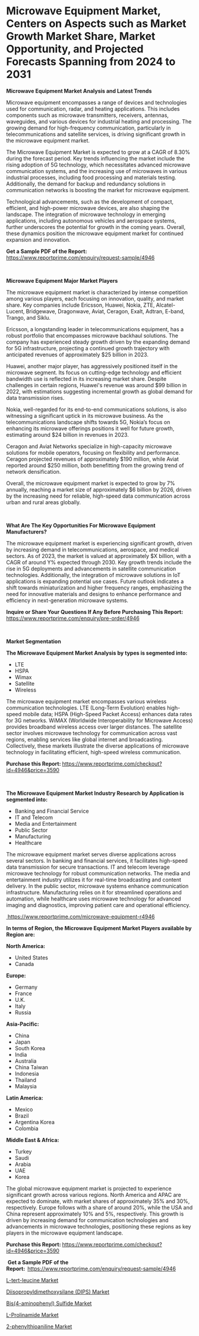 <p><h1>Microwave Equipment Market, Centers on Aspects such as Market Growth Market Share, Market Opportunity, and Projected Forecasts Spanning from 2024 to 2031</h1></p><p><strong>Microwave Equipment Market Analysis and Latest Trends</strong></p>
<p><p>Microwave equipment encompasses a range of devices and technologies used for communication, radar, and heating applications. This includes components such as microwave transmitters, receivers, antennas, waveguides, and various devices for industrial heating and processing. The growing demand for high-frequency communication, particularly in telecommunications and satellite services, is driving significant growth in the microwave equipment market.</p><p>The Microwave Equipment Market is expected to grow at a CAGR of 8.30% during the forecast period. Key trends influencing the market include the rising adoption of 5G technology, which necessitates advanced microwave communication systems, and the increasing use of microwaves in various industrial processes, including food processing and materials testing. Additionally, the demand for backup and redundancy solutions in communication networks is boosting the market for microwave equipment. </p><p>Technological advancements, such as the development of compact, efficient, and high-power microwave devices, are also shaping the landscape. The integration of microwave technology in emerging applications, including autonomous vehicles and aerospace systems, further underscores the potential for growth in the coming years. Overall, these dynamics position the microwave equipment market for continued expansion and innovation.</p></p>
<p><strong>Get a Sample PDF of the Report:&nbsp;</strong> <a href="https://www.reportprime.com/enquiry/request-sample/4946?utm_campaign=1386&utm_medium=2&utm_source=Github&utm_content=ia&utm_term=13102024&utm_id=microwave-equipment">https://www.reportprime.com/enquiry/request-sample/4946</a></p>
<p>&nbsp;</p>
<p><strong>Microwave Equipment Major Market Players</strong></p>
<p><p>The microwave equipment market is characterized by intense competition among various players, each focusing on innovation, quality, and market share. Key companies include Ericsson, Huawei, Nokia, ZTE, Alcatel-Lucent, Bridgewave, Dragonwave, Aviat, Ceragon, Exalt, Adtran, E-band, Trango, and Siklu.</p><p>Ericsson, a longstanding leader in telecommunications equipment, has a robust portfolio that encompasses microwave backhaul solutions. The company has experienced steady growth driven by the expanding demand for 5G infrastructure, projecting a continued growth trajectory with anticipated revenues of approximately $25 billion in 2023.</p><p>Huawei, another major player, has aggressively positioned itself in the microwave segment. Its focus on cutting-edge technology and efficient bandwidth use is reflected in its increasing market share. Despite challenges in certain regions, Huawei's revenue was around $99 billion in 2022, with estimations suggesting incremental growth as global demand for data transmission rises.</p><p>Nokia, well-regarded for its end-to-end communications solutions, is also witnessing a significant uptick in its microwave business. As the telecommunications landscape shifts towards 5G, Nokia’s focus on enhancing its microwave offerings positions it well for future growth, estimating around $24 billion in revenues in 2023.</p><p>Ceragon and Aviat Networks specialize in high-capacity microwave solutions for mobile operators, focusing on flexibility and performance. Ceragon projected revenues of approximately $190 million, while Aviat reported around $250 million, both benefitting from the growing trend of network densification.</p><p>Overall, the microwave equipment market is expected to grow by 7% annually, reaching a market size of approximately $6 billion by 2026, driven by the increasing need for reliable, high-speed data communication across urban and rural areas globally.</p></p>
<p>&nbsp;</p>
<p><strong>What Are The Key Opportunities For Microwave Equipment Manufacturers?</strong></p>
<p><p>The microwave equipment market is experiencing significant growth, driven by increasing demand in telecommunications, aerospace, and medical sectors. As of 2023, the market is valued at approximately $X billion, with a CAGR of around Y% expected through 2030. Key growth trends include the rise in 5G deployments and advancements in satellite communication technologies. Additionally, the integration of microwave solutions in IoT applications is expanding potential use cases. Future outlook indicates a shift towards miniaturization and higher frequency ranges, emphasizing the need for innovative materials and designs to enhance performance and efficiency in next-generation microwave systems.</p></p>
<p><strong>Inquire or Share Your Questions If Any Before Purchasing This Report:</strong> <a href="https://www.reportprime.com/enquiry/pre-order/4946?utm_campaign=1386&utm_medium=2&utm_source=Github&utm_content=ia&utm_term=13102024&utm_id=microwave-equipment">https://www.reportprime.com/enquiry/pre-order/4946</a></p>
<p>&nbsp;</p>
<p><strong>Market Segmentation</strong></p>
<p><strong>The Microwave Equipment Market Analysis by types is segmented into:</strong></p>
<p><ul><li>LTE</li><li>HSPA</li><li>Wimax</li><li>Satellite</li><li>Wireless</li></ul></p>
<p><p>The microwave equipment market encompasses various wireless communication technologies. LTE (Long-Term Evolution) enables high-speed mobile data; HSPA (High-Speed Packet Access) enhances data rates for 3G networks. WiMAX (Worldwide Interoperability for Microwave Access) provides broadband wireless access over larger distances. The satellite sector involves microwave technology for communication across vast regions, enabling services like global internet and broadcasting. Collectively, these markets illustrate the diverse applications of microwave technology in facilitating efficient, high-speed wireless communication.</p></p>
<p><strong>Purchase this Report:&nbsp;</strong><a href="https://www.reportprime.com/checkout?id=4946&price=3590&utm_campaign=1386&utm_medium=2&utm_source=Github&utm_content=ia&utm_term=13102024&utm_id=microwave-equipment">https://www.reportprime.com/checkout?id=4946&price=3590</a></p>
<p>&nbsp;</p>
<p><strong>The Microwave Equipment Market Industry Research by Application is segmented into:</strong></p>
<p><ul><li>Banking and Financial Service</li><li>IT and Telecom</li><li>Media and Entertainment</li><li>Public Sector</li><li>Manufacturing</li><li>Healthcare</li></ul></p>
<p><p>The microwave equipment market serves diverse applications across several sectors. In banking and financial services, it facilitates high-speed data transmission for secure transactions. IT and telecom leverage microwave technology for robust communication networks. The media and entertainment industry utilizes it for real-time broadcasting and content delivery. In the public sector, microwave systems enhance communication infrastructure. Manufacturing relies on it for streamlined operations and automation, while healthcare uses microwave technology for advanced imaging and diagnostics, improving patient care and operational efficiency.</p></p>
<p><a href="https://www.reportprime.com/microwave-equipment-r4946?utm_campaign=1386&utm_medium=2&utm_source=Github&utm_content=ia&utm_term=13102024&utm_id=microwave-equipment">&nbsp;https://www.reportprime.com/microwave-equipment-r4946</a></p>
<p><strong>In terms of Region, the Microwave Equipment Market Players available by Region are:</strong></p>
<p>
    <p> <strong> North America: </strong>
        <ul>
            <li>United States</li>
            <li>Canada</li>
        </ul>
        </p> 
    <p> <strong> Europe: </strong>
        <ul>
            <li>Germany</li>
            <li>France</li>
            <li>U.K.</li>
            <li>Italy</li>
            <li>Russia</li>
        </ul>
        </p> 
    <p> <strong> Asia-Pacific: </strong>
        <ul>
            <li>China</li>
            <li>Japan</li>
            <li>South Korea</li>
            <li>India</li>
            <li>Australia</li>
            <li>China Taiwan</li>
            <li>Indonesia</li>
            <li>Thailand</li>
            <li>Malaysia</li>
        </ul>
        </p> 
    <p> <strong> Latin America: </strong>
        <ul>
            <li>Mexico</li>
            <li>Brazil</li>
            <li>Argentina Korea</li>
            <li>Colombia</li>
        </ul>
        </p> 
    <p> <strong> Middle East & Africa: </strong>
        <ul>
            <li>Turkey</li>
            <li>Saudi</li>
            <li>Arabia</li>
            <li>UAE</li>
            <li>Korea</li>
        </ul>
    </p>
    </p>
<p><p>The global microwave equipment market is projected to experience significant growth across various regions. North America and APAC are expected to dominate, with market shares of approximately 35% and 30%, respectively. Europe follows with a share of around 20%, while the USA and China represent approximately 10% and 5%, respectively. This growth is driven by increasing demand for communication technologies and advancements in microwave technologies, positioning these regions as key players in the microwave equipment landscape.</p></p>
<p><strong>Purchase this Report: </strong><a href="https://www.reportprime.com/checkout?id=4946&price=3590&utm_campaign=1386&utm_medium=2&utm_source=Github&utm_content=ia&utm_term=13102024&utm_id=microwave-equipment">https://www.reportprime.com/checkout?id=4946&price=3590</a></p>
<p>&nbsp;<strong>Get a Sample PDF of the Report:&nbsp;&nbsp;</strong><a href="https://www.reportprime.com/enquiry/request-sample/4946?utm_campaign=1386&utm_medium=2&utm_source=Github&utm_content=ia&utm_term=13102024&utm_id=microwave-equipment">https://www.reportprime.com/enquiry/request-sample/4946</a></p>
<p><strong></strong></p>
<p><p><a href="https://www.linkedin.com/pulse/in-depth-analysis-global-l-tert-leucine-market-scope-its-rapid-7gtef?utm_campaign=1386&utm_medium=2&utm_source=Github&utm_content=ia&utm_term=13102024&utm_id=microwave-equipment">L-tert-leucine Market</a></p><p><a href="https://www.linkedin.com/pulse/top-trends-transforming-diisopropyldimethoxysilane-dips-market-gqg3f?utm_campaign=1386&utm_medium=2&utm_source=Github&utm_content=ia&utm_term=13102024&utm_id=microwave-equipment">Diisopropyldimethoxysilane (DIPS) Market</a></p><p><a href="https://www.linkedin.com/pulse/investment-opportunities-bis4-aminophenyl-sulfide-sector-risk-cbuye?utm_campaign=1386&utm_medium=2&utm_source=Github&utm_content=ia&utm_term=13102024&utm_id=microwave-equipment">Bis(4-aminophenyl) Sulfide Market</a></p><p><a href="https://www.linkedin.com/pulse/emerging-l-prolinamide-market-opportunities-analysis-investors-wa96f?utm_campaign=1386&utm_medium=2&utm_source=Github&utm_content=ia&utm_term=13102024&utm_id=microwave-equipment">L-Prolinamide Market</a></p><p><a href="https://www.linkedin.com/pulse/2-phenylthioaniline-market-global-insights-sales-trends-2024-jsppf?utm_campaign=1386&utm_medium=2&utm_source=Github&utm_content=ia&utm_term=13102024&utm_id=microwave-equipment">2-phenylthioaniline Market</a></p></p>